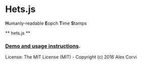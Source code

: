 # Hets.js
**H**umanly-readable **E**opch **T**ime **S**tamps

** hets.js **


### [Demo and usage instructions](http://alexcorvi.github.io/hets/index.html).


License: The MIT License (MIT) - Copyright (c) 2016 Alex Corvi